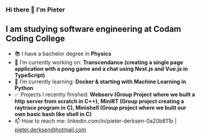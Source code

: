 ### Hi there 👋 I'm Pieter

## I am studying software engineering at Codam Coding College

* 📚 I have a bachelor degree in **Physics**
* 🔭 I’m currently working on: **Transcendance (creating a single page application with a pong game and a chat using Nest.js and Vue.js in TypeScript)**
* 🌱 I’m currently learning: **Docker & starting with Machine Learning in Python** 
* ✅ Projects I recently finished: **Webserv (Group Project where we built a http server from scratch in C++), MiniRT (Group project creating a raytrace program in C), Minishell (Group project where we built our own basic bash like shell in C)**
* 📫 How to reach me: linkedin.com/in/pieter-derksen-0a20b811b | pieter.derksen@hotmail.com
